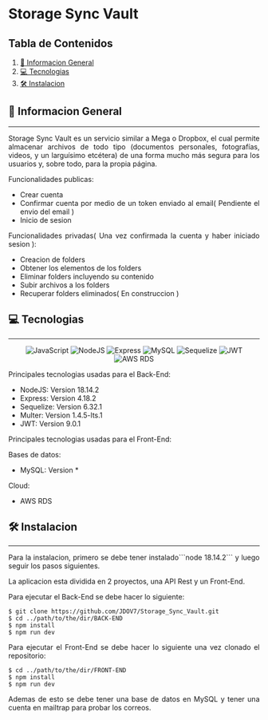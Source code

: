 # Storage Sync Vault

## Tabla de Contenidos
1. [🚀 Informacion General](#-informacion-general)
2. [💻 Tecnologias](#-tecnologias)
3. [🛠️ Instalacion](#%EF%B8%8F-instalacion)
## 🚀 Informacion General
***

<p align="justify">
Storage Sync Vault es un servicio similar a Mega o Dropbox, el cual permite almacenar archivos de todo tipo (documentos personales, fotografías, videos, y un larguísimo etcétera) de una forma mucho más segura para los usuarios y, sobre todo, para la propia página.
</p>

<div align="justify">

Funcionalidades publicas: 
* Crear cuenta
* Confirmar cuenta por medio de un token enviado al email( Pendiente el envio del email )
* Inicio de sesion

Funcionalidades privadas( Una vez confirmada la cuenta y haber iniciado sesion ):
* Creacion de folders
* Obtener los elementos de los folders
* Eliminar folders incluyendo su contenido
* Subir archivos a los folders
* Recuperar folders eliminados( En construccion )

</div>

## 💻 Tecnologias
***
<div align="center">

![JavaScript](https://img.shields.io/badge/JavaScript-marker?logo=javascript&logoColor=black&color=F7DF1E) ![NodeJS](https://img.shields.io/badge/NodeJS-marker?logo=nodedotjs&labelColor=white) ![Express](https://img.shields.io/badge/Express-marker?color=white) ![MySQL](https://img.shields.io/badge/MySQL-marker?logo=mysql&logoColor=black&labelColor=white&color=67B8D5) ![Sequelize](https://img.shields.io/badge/Sequelize-marker?logo=sequelize&logoColor=67B8D5&labelColor=gray&color=67B8D5) ![JWT](https://img.shields.io/badge/JWT-badge?logo=jsonwebtokens&labelColor=%23000000&color=white) ![AWS RDS](https://img.shields.io/badge/AWS%20RDS-badge?logo=amazonaws&labelColor=gray&color=orange)


</div>


 Principales tecnologias usadas para el Back-End:
* NodeJS: Version 18.14.2
* Express: Version 4.18.2
* Sequelize: Version 6.32.1
* Multer: Version 1.4.5-lts.1
* JWT: Version 9.0.1

Principales tecnologias usadas para el Front-End:

Bases de datos:
* MySQL: Version *

Cloud:
* AWS RDS


## 🛠️ Instalacion
***

<p align="justify">
Para la instalacion, primero se debe tener instalado```node 18.14.2``` y luego seguir los pasos siguientes.

La aplicacion esta dividida en 2 proyectos, una API Rest y un Front-End.

Para ejecutar el Back-End se debe hacer lo siguiente:
</p>

```
$ git clone https://github.com/JDOV7/Storage_Sync_Vault.git
$ cd ../path/to/the/dir/BACK-END
$ npm install
$ npm run dev
```

<p align="justify">
Para ejecutar el Front-End se debe hacer lo siguiente una vez clonado el repositorio:
</p>

```
$ cd ../path/to/the/dir/FRONT-END
$ npm install
$ npm run dev
```
<p align="justify">
Ademas de esto se debe tener una base de datos en MySQL y tener una cuenta en mailtrap para probar los correos.
</p>